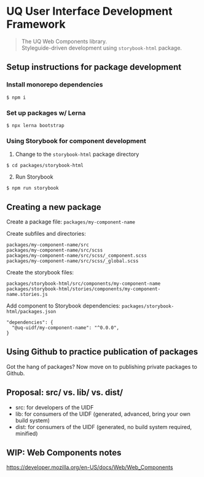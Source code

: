 # UQ User Interface Development Framework

> The UQ Web Components library.  
> Styleguide-driven development using `storybook-html` package.

## Setup instructions for package development

### Install monorepo dependencies

`$ npm i`

### Set up packages w/ Lerna

`$ npx lerna bootstrap`

### Using Storybook for component development

1. Change to the `storybook-html` package directory
```shell
$ cd packages/storybook-html
```
2. Run Storybook
```shell
$ npm run storybook
```

## Creating a new package

Create a package file:
`packages/my-component-name`

Create subfiles and directories:
```
packages/my-component-name/src
packages/my-component-name/src/scss
packages/my-component-name/src/scss/_component.scss
packages/my-component-name/src/scss/_global.scss
```
Create the storybook files:
```
packages/storybook-html/src/components/my-component-name
packages/storybook-html/stories/components/my-component-name.stories.js
```

Add component to Storybook dependencies:
 `packages/storybook-html/packages.json`
```
"dependencies": {
  "@uq-uidf/my-component-name": "^0.0.0",
}
```

## Using Github to practice publication of packages

Got the hang of packages? Now move on to publishing private packages to Github.

## Proposal: src/ vs. lib/ vs. dist/

- src: for developers of the UIDF
- lib: for consumers of the UIDF (generated, advanced, bring your own build system)
- dist: for consumers of the UIDF (generated, no build system required, minified)

## WIP: Web Components notes

https://developer.mozilla.org/en-US/docs/Web/Web_Components
